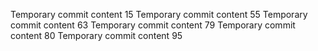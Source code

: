 Temporary commit content 15
Temporary commit content 55
Temporary commit content 63
Temporary commit content 79
Temporary commit content 80
Temporary commit content 95
